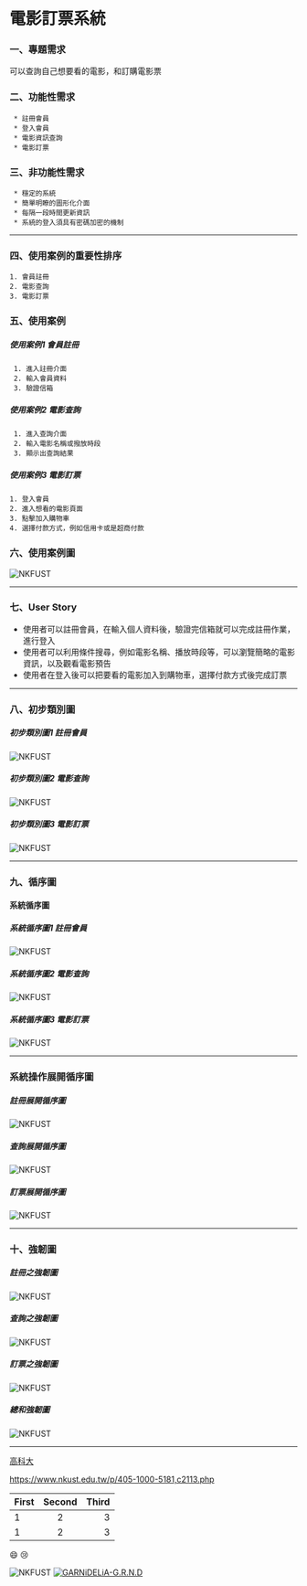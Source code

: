 
#  電影訂票系統

### 一、專題需求
 可以查詢自己想要看的電影，和訂購電影票
 
### 二、功能性需求

```
 * 註冊會員 
 * 登入會員
 * 電影資訊查詢
 * 電影訂票
``` 
### 三、非功能性需求

```
 * 穩定的系統
 * 簡單明瞭的圖形化介面
 * 每隔一段時間更新資訊
 * 系統的登入須具有密碼加密的機制
 ```
***
### 四、使用案例的重要性排序
```
1. 會員註冊
2. 電影查詢
3. 電影訂票
```
### 五、使用案例

##### 使用案例1 會員註冊
```
 1. 進入註冊介面
 2. 輸入會員資料
 3. 驗證信箱
```
##### 使用案例2 電影查詢
```
 1. 進入查詢介面
 2. 輸入電影名稱或撥放時段
 3. 顯示出查詢結果
```
 ##### 使用案例3 電影訂票
 ```
 1. 登入會員
 2. 進入想看的電影頁面
 3. 點擊加入購物車
 4. 選擇付款方式，例如信用卡或是超商付款
```
### 六、使用案例圖
![NKFUST](uc.PNG "使用案例圖")
***
### 七、User Story
 * 使用者可以註冊會員，在輸入個人資料後，驗證完信箱就可以完成註冊作業，進行登入 
 * 使用者可以利用條件搜尋，例如電影名稱、播放時段等，可以瀏覽簡略的電影資訊，以及觀看電影預告
 * 使用者在登入後可以把要看的電影加入到購物車，選擇付款方式後完成訂票
***
### 八、初步類別圖
##### 初步類別圖1 註冊會員
![NKFUST](初步類別圖1.jpg "初步類別圖1")

##### 初步類別圖2 電影查詢
![NKFUST](初步類別圖2.jpg "初步類別圖2")

##### 初步類別圖3 電影訂票
![NKFUST](初步類別圖3.jpg "初步類別圖3")
***
### 九、循序圖
#### 系統循序圖
##### 系統循序圖1 註冊會員
![NKFUST](s1.PNG "系統循序圖1")

##### 系統循序圖2 電影查詢
![NKFUST](s2.PNG "系統循序圖2")

##### 系統循序圖3 電影訂票
![NKFUST](s3.PNG "系統循序圖3")
***
### 系統操作展開循序圖
##### 註冊展開循序圖
![NKFUST](循序圖1.jpg "循序圖1")
##### 查詢展開循序圖
![NKFUST](循序圖2.jpg "循序圖2")
##### 訂票展開循序圖
![NKFUST](循序圖3.jpg "循序圖3")
***
### 十、強韌圖
##### 註冊之強韌圖
![NKFUST](強韌圖1.jpg "強韌圖1")
##### 查詢之強韌圖
![NKFUST](強韌圖2.jpg "強韌圖2")
##### 訂票之強韌圖
![NKFUST](強韌圖3.jpg "強韌圖3")
##### 總和強韌圖
![NKFUST](強韌圖.jpg "強韌圖")
***
[高科大](https://www.nkust.edu.tw/p/405-1000-5181,c2113.php)

<https://www.nkust.edu.tw/p/405-1000-5181,c2113.php>

|First|Second|Third|
|:------|:------:|------:|
|1|2|3|
|1|2|3|

:smile:
:cry:

![NKFUST](nkust.png "第一科大")
[![GARNiDELiA-G.R.N.D](https://img.youtube.com/vi/WCDY2gm0NH0/0.jpg)](https://youtu.be/WCDY2gm0NH0 "GARNiDELiA-G.R.N.D")




